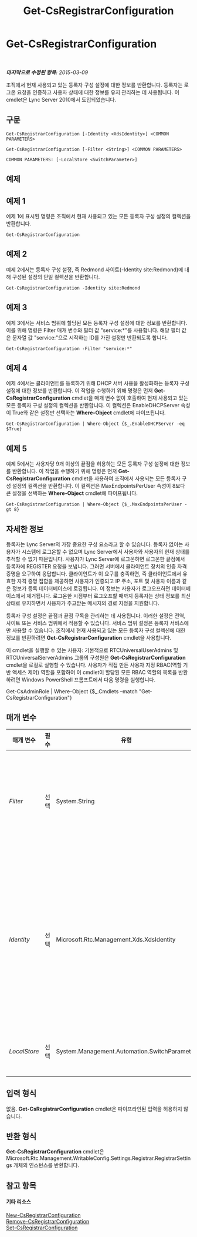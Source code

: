 ﻿---
title: Get-CsRegistrarConfiguration
TOCTitle: Get-CsRegistrarConfiguration
ms:assetid: 67f2caf6-84a8-46d8-b034-7161e9841ab8
ms:mtpsurl: https://technet.microsoft.com/ko-kr/library/Gg398483(v=OCS.15)
ms:contentKeyID: 49303893
ms.date: 08/24/2015
mtps_version: v=OCS.15
ms.translationtype: HT
---

# Get-CsRegistrarConfiguration

 

_**마지막으로 수정된 항목:** 2015-03-09_

조직에서 현재 사용되고 있는 등록자 구성 설정에 대한 정보를 반환합니다. 등록자는 로그온 요청을 인증하고 사용자 상태에 대한 정보를 유지 관리하는 데 사용됩니다. 이 cmdlet은 Lync Server 2010에서 도입되었습니다.

## 구문

    Get-CsRegistrarConfiguration [-Identity <XdsIdentity>] <COMMON PARAMETERS>

    Get-CsRegistrarConfiguration [-Filter <String>] <COMMON PARAMETERS>

    COMMON PARAMETERS: [-LocalStore <SwitchParameter>]

## 예제

## 예제 1

예제 1에 표시된 명령은 조직에서 현재 사용되고 있는 모든 등록자 구성 설정의 컬렉션을 반환합니다.

    Get-CsRegistrarConfiguration

## 예제 2

예제 2에서는 등록자 구성 설정, 즉 Redmond 사이트(-Identity site:Redmond)에 대해 구성된 설정의 단일 컬렉션을 반환합니다.

    Get-CsRegistrarConfiguration -Identity site:Redmond

## 예제 3

예제 3에서는 서비스 범위에 할당된 모든 등록자 구성 설정에 대한 정보를 반환합니다. 이를 위해 명령은 Filter 매개 변수와 필터 값 "service:\*"를 사용합니다. 해당 필터 값은 문자열 값 "service:"으로 시작하는 ID를 가진 설정만 반환되도록 합니다.

    Get-CsRegistrarConfiguration -Filter "service:*"

## 예제 4

예제 4에서는 클라이언트를 등록하기 위해 DHCP 서버 사용을 활성화하는 등록자 구성 설정에 대한 정보를 반환합니다. 이 작업을 수행하기 위해 명령은 먼저 **Get-CsRegistrarConfiguration** cmdlet을 매개 변수 없이 호출하여 현재 사용되고 있는 모든 등록자 구성 설정의 컬렉션을 반환합니다. 이 컬렉션은 EnableDHCPServer 속성이 True와 같은 설정만 선택하는 **Where-Object** cmdlet에 파이프됩니다.

    Get-CsRegistrarConfiguration | Where-Object {$_.EnableDHCPServer -eq $True}

## 예제 5

예제 5에서는 사용자당 9개 이상의 끝점을 허용하는 모든 등록자 구성 설정에 대한 정보를 반환합니다. 이 작업을 수행하기 위해 명령은 먼저 **Get-CsRegistrarConfiguration** cmdlet을 사용하여 조직에서 사용되는 모든 등록자 구성 설정의 컬렉션을 반환합니다. 이 컬렉션은 MaxEndpointsPerUser 속성이 8보다 큰 설정을 선택하는 **Where-Object** cmdlet에 파이프됩니다.

    Get-CsRegistrarConfiguration | Where-Object {$_.MaxEndpointsPerUser -gt 8}

## 자세한 정보

등록자는 Lync Server의 가장 중요한 구성 요소라고 할 수 있습니다. 등록자 없이는 사용자가 시스템에 로그온할 수 없으며 Lync Server에서 사용자와 사용자의 현재 상태를 추적할 수 없기 때문입니다. 사용자가 Lync Server에 로그온하면 로그온한 끝점에서 등록자에 REGISTER 요청을 보냅니다. 그러면 서버에서 클라이언트 장치의 인증 자격 증명을 요구하여 응답합니다. 클라이언트가 이 요구를 충족하면, 즉 클라이언트에서 유효한 자격 증명 집합을 제공하면 사용자가 인증되고 IP 주소, 포트 및 사용자 이름과 같은 정보가 등록 데이터베이스에 로깅됩니다. 이 정보는 사용자가 로그오프하면 데이터베이스에서 제거됩니다. 로그온한 시점부터 로그오프할 때까지 등록자는 상태 정보를 최신 상태로 유지하면서 사용자가 주고받는 메시지의 경로 지정을 지원합니다.

등록자 구성 설정은 끝점과 끝점 구독을 관리하는 데 사용됩니다. 이러한 설정은 전역, 사이트 또는 서비스 범위에서 적용할 수 있습니다. 서비스 범위 설정은 등록자 서비스에만 사용할 수 있습니다. 조직에서 현재 사용되고 있는 모든 등록자 구성 컬렉션에 대한 정보를 반환하려면 **Get-CsRegistrarConfiguration** cmdlet을 사용합니다.

이 cmdlet을 실행할 수 있는 사용자: 기본적으로 RTCUniversalUserAdmins 및 RTCUniversalServerAdmins 그룹의 구성원은 **Get-CsRegistrarConfiguration** cmdlet을 로컬로 실행할 수 있습니다. 사용자가 직접 만든 사용자 지정 RBAC(역할 기반 액세스 제어) 역할을 포함하여 이 cmdlet이 할당된 모든 RBAC 역할의 목록을 반환하려면 Windows PowerShell 프롬프트에서 다음 명령을 실행합니다.

Get-CsAdminRole | Where-Object {$\_.Cmdlets –match "Get-CsRegistrarConfiguration"}

## 매개 변수


<table>
<colgroup>
<col style="width: 25%" />
<col style="width: 25%" />
<col style="width: 25%" />
<col style="width: 25%" />
</colgroup>
<thead>
<tr class="header">
<th>매개 변수</th>
<th>필수</th>
<th>유형</th>
<th>설명</th>
</tr>
</thead>
<tbody>
<tr class="odd">
<td><p><em>Filter</em></p></td>
<td><p>선택</p></td>
<td><p>System.String</p></td>
<td><p>와일드카드를 사용하여 등록자 구성 설정의 컬렉션을 하나 이상 반환하는 데 사용됩니다. 예를 들어 사이트 범위에서 구성된 모든 설정을 반환하려면 -Filter &quot;site:*&quot; 구문을 사용합니다. 서비스 범위에서 구성된 모든 설정을 반환하려면 -Filter &quot;service:*&quot; 구문을 사용합니다.</p></td>
</tr>
<tr class="even">
<td><p><em>Identity</em></p></td>
<td><p>선택</p></td>
<td><p>Microsoft.Rtc.Management.Xds.XdsIdentity</p></td>
<td><p>반환할 등록자 구성 설정의 고유 식별자입니다. 전역 설정을 반환하려면 -Identity global 구문을 사용합니다. 사이트 범위에 구성된 설정을 반환하려면 -Identity site:Redmond와 유사한 구문을 사용합니다. 서비스 수준에서 설정을 반환하려면 -Identity service:Registrar:atl-cs-001.litwareinc.com과 유사한 구문을 사용합니다.</p>
<p>이 매개 변수를 생략하면 <strong>Get-CsRegistrarConfiguration</strong> cmdlet은 조직에서 현재 사용되고 있는 모든 등록자 구성 설정을 반환합니다.</p></td>
</tr>
<tr class="odd">
<td><p><em>LocalStore</em></p></td>
<td><p>선택</p></td>
<td><p>System.Management.Automation.SwitchParameter</p></td>
<td><p>중앙 관리 저장소 자체가 아니라 중앙 관리 저장소의 로컬 복제본에서 등록자 구성 설정 데이터를 검색합니다.</p></td>
</tr>
</tbody>
</table>


## 입력 형식

없음. **Get-CsRegistrarConfiguration** cmdlet은 파이프라인된 입력을 허용하지 않습니다.

## 반환 형식

**Get-CsRegistrarConfiguration** cmdlet은 Microsoft.Rtc.Management.WritableConfig.Settings.Registrar.RegistrarSettings 개체의 인스턴스를 반환합니다.

## 참고 항목

#### 기타 리소스

[New-CsRegistrarConfiguration](new-csregistrarconfiguration.md)  
[Remove-CsRegistrarConfiguration](remove-csregistrarconfiguration.md)  
[Set-CsRegistrarConfiguration](set-csregistrarconfiguration.md)

